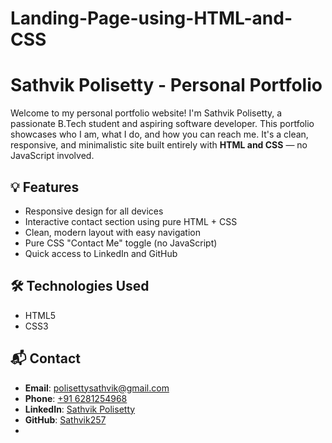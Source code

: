 # Landing-Page-using-HTML-and-CSS
# Sathvik Polisetty - Personal Portfolio

Welcome to my personal portfolio website! I'm Sathvik Polisetty, a passionate B.Tech student and aspiring software developer. This portfolio showcases who I am, what I do, and how you can reach me. It's a clean, responsive, and minimalistic site built entirely with **HTML and CSS** — no JavaScript involved.

## 💡 Features

- Responsive design for all devices
- Interactive contact section using pure HTML + CSS
- Clean, modern layout with easy navigation
- Pure CSS "Contact Me" toggle (no JavaScript)
- Quick access to LinkedIn and GitHub

## 🛠️ Technologies Used

- HTML5
- CSS3

## 📬 Contact

- **Email**: [polisettysathvik@gmail.com](mailto:polisettysathvik@gmail.com)
- **Phone**: [+91 6281254968](tel:+916281254968)
- **LinkedIn**: [Sathvik Polisetty](https://www.linkedin.com/in/sathvik-polisetty-6a7101357/)
- **GitHub**: [Sathvik257](https://github.com/Sathvik257)
- 

